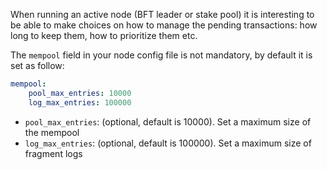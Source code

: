 When running an active node (BFT leader or stake pool) it is interesting to be
able to make choices on how to manage the pending transactions: how long to keep
them, how to prioritize them etc.

The `mempool` field in your node config file is not mandatory, by default it is set
as follow:

```yaml
mempool:
    pool_max_entries: 10000
    log_max_entries: 100000
```

* `pool_max_entries`: (optional, default is 10000). Set a maximum size of the mempool
* `log_max_entries`: (optional, default is 100000). Set a maximum size of fragment logs
